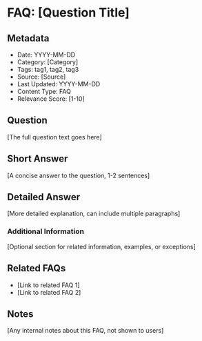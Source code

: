 # FAQ: [Question Title]

## Metadata
- Date: YYYY-MM-DD
- Category: [Category]
- Tags: tag1, tag2, tag3
- Source: [Source]
- Last Updated: YYYY-MM-DD
- Content Type: FAQ
- Relevance Score: [1-10]

## Question
[The full question text goes here]

## Short Answer
[A concise answer to the question, 1-2 sentences]

## Detailed Answer
[More detailed explanation, can include multiple paragraphs]

### Additional Information
[Optional section for related information, examples, or exceptions]

## Related FAQs
- [Link to related FAQ 1]
- [Link to related FAQ 2]

## Notes
[Any internal notes about this FAQ, not shown to users] 